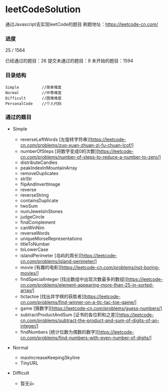 # leetCodeSolution
通过Javascript去实现leetCode的题目
刷题地址：https://leetcode-cn.com/


### 进度
25 / 1564

已经通过的题目：26
提交未通过的题目：9
未开始的题目：1594

### 目录结构
```
Simple          //简单难度
Normal          //中等难度
Difficult       //困难难度
PersonalCode    //个人代码
```
### 通过的题目
- Simple
    - reverseLeftWords [左旋转字符串][https://leetcode-cn.com/problems/zuo-xuan-zhuan-zi-fu-chuan-lcof/]
    - numberOfSteps [将数字变成0的次数][https://leetcode-cn.com/problems/number-of-steps-to-reduce-a-number-to-zero/]
    - distributeCandies
    - peakIndexInMountainArray
    - removeDuplicates
    - strStr
    - flipAndInvertImage
    - reverse
    - reverseString
    - containsDuplicate
    - twoSum
    - numJewelsInStones
    - judgeCircle
    - findComplement
    - canWinNim
    - reverseWords
    - uniqueMorseRepresentations
    - titleToNumber
    - toLowerCase
    - islandPerimeter [岛屿的周长][https://leetcode-cn.com/problems/island-perimeter/]
    - movie [有趣的电影][https://leetcode-cn.com/problems/not-boring-movies/]
    - findSpecialInteger [找出数组中出现次数最多的数组][https://leetcode-cn.com/problems/element-appearing-more-than-25-in-sorted-array/]
    - tictactoe [找出井字棋的获胜者][https://leetcode-cn.com/problems/find-winner-on-a-tic-tac-toe-game/]
    - game [猜数字][https://leetcode-cn.com/problems/guess-numbers/]
    - subtractProductAndSum [证书的各位积和之差][https://leetcode-cn.com/problems/subtract-the-product-and-sum-of-digits-of-an-integer/]
    - findNumbers [统计位数为偶数的数字][https://leetcode-cn.com/problems/find-numbers-with-even-number-of-digits/]

- Normal
    - maxIncreaseKeepingSkyline
    - TinyURL

- Difficult
    - 暂无👍

